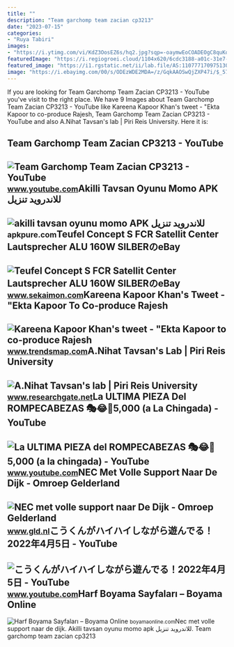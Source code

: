 ```yaml
---
title: ""
description: "Team garchomp team zacian cp3213"
date: "2023-07-15"
categories:
- "Ruya Tabiri"
images:
- "https://i.ytimg.com/vi/KdZ3OosEZ6s/hq2.jpg?sqp=-oaymwEoCOADEOgC8quKqQMcGADwAQH4Ad4EgAK4CIoCDAgAEAEYZSBMKGMwDw==&amp;rs=AOn4CLCfzFvJaPoNerKMbSKycXF-fCyaDA"
featuredImage: "https://i.regiogroei.cloud/1104x620/6cdc3188-a01c-31e7-b9df-bfa75a583a8e.jpg"
featured_image: "https://i1.rgstatic.net/ii/lab.file/AS:1107771709751304%401641124765760_xl"
image: "https://i.ebayimg.com/00/s/ODEzWDE2MDA=/z/GqkAAOSwQjZXP47i/$_57.JPG?set_id=880000500F"
---
```


If you are looking for Team Garchomp Team Zacian CP3213 - YouTube you've visit to the right place. We have 9 Images about Team Garchomp Team Zacian CP3213 - YouTube like Kareena Kapoor Khan's tweet - "Ekta Kapoor to co-produce Rajesh, Team Garchomp Team Zacian CP3213 - YouTube and also A.Nihat Tavsan's lab | Piri Reis University. Here it is:

Team Garchomp Team Zacian CP3213 - YouTube
------------------------------------------

 ![Team Garchomp Team Zacian CP3213 - YouTube](https://i.ytimg.com/vi/HYLCwcE-Dgc/maxres2.jpg?sqp=-oaymwEoCIAKENAF8quKqQMcGADwAQH4AYwCgALgA4oCDAgAEAEYRSBHKGUwDw==&rs=AOn4CLC_ulBvmvqa2cf2uT56Qfk3FCYaDA) <small>www.youtube.com</small>Akilli Tavsan Oyunu Momo APK للاندرويد تنزيل
--------------------------------------------

 ![akilli tavsan oyunu momo APK للاندرويد تنزيل](https://image.winudf.com/v2/image/Y29tLmFraWxsaWl0YXZzYW95dW5fc2NyZWVuXzNfeDRhb3Jmd2E/screen-3.jpg?fakeurl=1&type=.jpg) <small>apkpure.com</small>Teufel Concept S FCR Satellit Center Lautsprecher ALU 160W SILBERのeBay
----------------------------------------------------------------------

 ![Teufel Concept S FCR Satellit Center Lautsprecher ALU 160W SILBERのeBay](https://i.ebayimg.com/00/s/ODEzWDE2MDA=/z/GqkAAOSwQjZXP47i/$_57.JPG?set_id=880000500F) <small>www.sekaimon.com</small>Kareena Kapoor Khan's Tweet - "Ekta Kapoor To Co-produce Rajesh
---------------------------------------------------------------

 ![Kareena Kapoor Khan's tweet - "Ekta Kapoor to co-produce Rajesh](https://pbs.twimg.com/media/Fcyada8X0AANSFu.jpg) <small>www.trendsmap.com</small>A.Nihat Tavsan's Lab | Piri Reis University
-------------------------------------------

 ![A.Nihat Tavsan's lab | Piri Reis University](https://i1.rgstatic.net/ii/lab.file/AS:1107771709751304%401641124765760_xl) <small>www.researchgate.net</small>La ULTIMA PIEZA Del ROMPECABEZAS 🎭😂🧘5,000 (a La Chingada) - YouTube
-------------------------------------------------------------------

 ![La ULTIMA PIEZA del ROMPECABEZAS 🎭😂🧘5,000 (a la chingada) - YouTube](https://i.ytimg.com/vi/KdZ3OosEZ6s/hq2.jpg?sqp=-oaymwEoCOADEOgC8quKqQMcGADwAQH4Ad4EgAK4CIoCDAgAEAEYZSBMKGMwDw==&rs=AOn4CLCfzFvJaPoNerKMbSKycXF-fCyaDA) <small>www.youtube.com</small>NEC Met Volle Support Naar De Dijk - Omroep Gelderland
------------------------------------------------------

 ![NEC met volle support naar De Dijk - Omroep Gelderland](https://i.regiogroei.cloud/1104x620/6cdc3188-a01c-31e7-b9df-bfa75a583a8e.jpg) <small>www.gld.nl</small>こうくんがハイハイしながら遊んでる！2022年4月5日 - YouTube
-------------------------------------

 ![こうくんがハイハイしながら遊んでる！2022年4月5日 - YouTube](https://i.ytimg.com/vi/H2fAEMesIjo/maxresdefault.jpg?sqp=-oaymwEmCIAKENAF8quKqQMa8AEB-AH-CYAC0AWKAgwIABABGGUgXyhTMA8=&rs=AOn4CLCJYSghky0o-ilndxvg6fCYAda1ug) <small>www.youtube.com</small>Harf Boyama Sayfaları – Boyama Online
-------------------------------------

 ![Harf Boyama Sayfaları – Boyama Online](https://boyamaonline.com/images/imgcolor/Harf-R-Tavsan-icindir.jpg) <small>boyamaonline.com</small>Nec met volle support naar de dijk. Akilli tavsan oyunu momo apk للاندرويد تنزيل. Team garchomp team zacian cp3213
